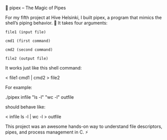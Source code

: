 🔗 pipex – The Magic of Pipes

For my fifth project at Hive Helsinki, I built pipex, a program that mimics the shell’s piping behavior. 🚰 It takes four arguments:

    file1 (input file)

    cmd1 (first command)

    cmd2 (second command)

    file2 (output file)

It works just like this shell command:

< file1 cmd1 | cmd2 > file2

For example:

./pipex infile "ls -l" "wc -l" outfile

should behave like:

< infile ls -l | wc -l > outfile

This project was an awesome hands-on way to understand file descriptors, pipes, and process management in C. ⚡

